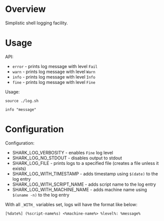 # Overview

Simplistic shell logging facility.

# Usage

API:
  - `error` - prints log message with level `Fail`
  - `warn` - prints log message with level `Warn`
  - `info` - prints log message with level `Info`
  - `fine` - prints log message with level `Fine`
  
Usage:

```shell
source ./log.sh

info "message"
```

# Configuration
  
Configuration:

- SHARK_LOG_VERBOSITY - enables `Fine` log level
- SHARK_LOG_NO_STDOUT - disables output to stdout
- SHARK_LOG_FILE - prints logs to a specified file (creates a file unless it exists)
- SHARK_LOG_WITH_TIMESTAMP - adds timestamp using `$(date)` to the log entry
- SHARK_LOG_WITH_SCRIPT_NAME - adds script name to the log entry
- SHARK_LOG_WITH_MACHINE_NAME - adds machine name using `$(uname -n)` to the log entry

With all `_WITH_` variables set, logs will have the format like below:
```text
[%date%] (%script-name%s) <%machine-name%> %level%: %message%
```
